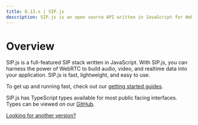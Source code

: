 ```yaml
---
title: 0.13.x | SIP.js
description: SIP.js is an open source API written in JavaScript for WebRTC developers to add the SIP signaling protocol to their applications.
---
```


# Overview

SIP.js is a full-featured SIP stack written in JavaScript. With SIP.js, you can harness the power of WebRTC to build audio, video, and realtime data into your application. SIP.js is fast, lightweight, and easy to use.

To get up and running fast, check out our [getting started guides](/guides/).

SIP.js has TypeScript types available for most public facing interfaces. Types can be viewed on our [GitHub](https://github.com/onsip/SIP.js/tree/master/types).

[Looking for another version?](/api/)
